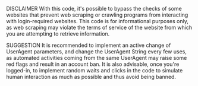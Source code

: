 DISCLAIMER
With this code, it's possible to bypass the checks of some websites that prevent web scraping or crawling programs from interacting with login-required websites.
This code is for informational purposes only, as web scraping may violate the terms of service of the website from which you are attempting to retrieve information.

SUGGESTION
It is recommended to implement an active change of UserAgent parameters, and change the UserAgent String every few uses, as automated activities coming from the same UserAgent may raise some red flags and result in an account ban.
It is also advisable, once you're logged-in, to implement random waits and clicks in the code to simulate human interaction as much as possible and thus avoid being banned.
